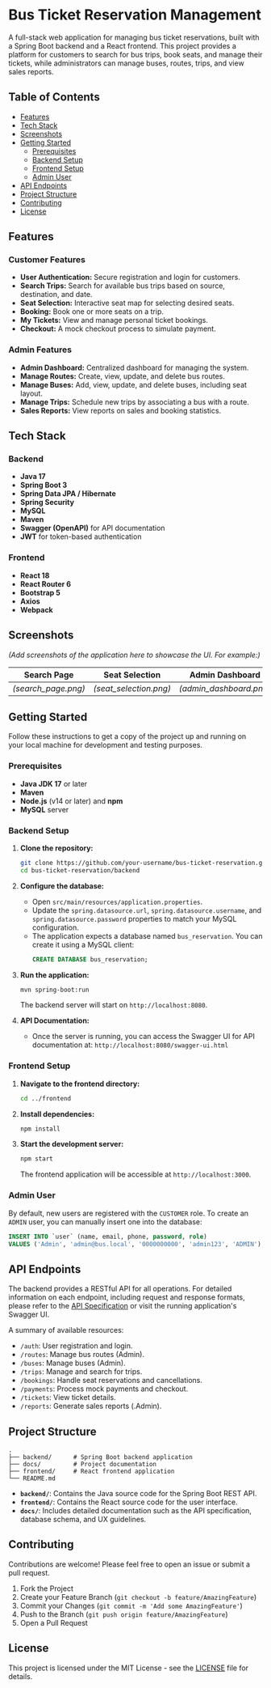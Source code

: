 # Bus Ticket Reservation Management

A full-stack web application for managing bus ticket reservations, built with a Spring Boot backend and a React frontend. This project provides a platform for customers to search for bus trips, book seats, and manage their tickets, while administrators can manage buses, routes, trips, and view sales reports.

## Table of Contents

- [Features](#features)
- [Tech Stack](#tech-stack)
- [Screenshots](#screenshots)
- [Getting Started](#getting-started)
  - [Prerequisites](#prerequisites)
  - [Backend Setup](#backend-setup)
  - [Frontend Setup](#frontend-setup)
  - [Admin User](#admin-user)
- [API Endpoints](#api-endpoints)
- [Project Structure](#project-structure)
- [Contributing](#contributing)
- [License](#license)

## Features

### Customer Features
- **User Authentication:** Secure registration and login for customers.
- **Search Trips:** Search for available bus trips based on source, destination, and date.
- **Seat Selection:** Interactive seat map for selecting desired seats.
- **Booking:** Book one or more seats on a trip.
- **My Tickets:** View and manage personal ticket bookings.
- **Checkout:** A mock checkout process to simulate payment.

### Admin Features
- **Admin Dashboard:** Centralized dashboard for managing the system.
- **Manage Routes:** Create, view, update, and delete bus routes.
- **Manage Buses:** Add, view, update, and delete buses, including seat layout.
- **Manage Trips:** Schedule new trips by associating a bus with a route.
- **Sales Reports:** View reports on sales and booking statistics.

## Tech Stack

### Backend
- **Java 17**
- **Spring Boot 3**
- **Spring Data JPA / Hibernate**
- **Spring Security**
- **MySQL**
- **Maven**
- **Swagger (OpenAPI)** for API documentation
- **JWT** for token-based authentication

### Frontend
- **React 18**
- **React Router 6**
- **Bootstrap 5**
- **Axios**
- **Webpack**

## Screenshots

*(Add screenshots of the application here to showcase the UI. For example:)*

| Search Page | Seat Selection | Admin Dashboard |
| :---: | :---: | :---: |
| *(search_page.png)* | *(seat_selection.png)* | *(admin_dashboard.png)* |


## Getting Started

Follow these instructions to get a copy of the project up and running on your local machine for development and testing purposes.

### Prerequisites

- **Java JDK 17** or later
- **Maven**
- **Node.js** (v14 or later) and **npm**
- **MySQL** server

### Backend Setup

1.  **Clone the repository:**
    ```bash
    git clone https://github.com/your-username/bus-ticket-reservation.git
    cd bus-ticket-reservation/backend
    ```
2.  **Configure the database:**
    - Open `src/main/resources/application.properties`.
    - Update the `spring.datasource.url`, `spring.datasource.username`, and `spring.datasource.password` properties to match your MySQL configuration.
    - The application expects a database named `bus_reservation`. You can create it using a MySQL client:
      ```sql
      CREATE DATABASE bus_reservation;
      ```
3.  **Run the application:**
    ```bash
    mvn spring-boot:run
    ```
    The backend server will start on `http://localhost:8080`.

4.  **API Documentation:**
    - Once the server is running, you can access the Swagger UI for API documentation at:
      `http://localhost:8080/swagger-ui.html`

### Frontend Setup

1.  **Navigate to the frontend directory:**
    ```bash
    cd ../frontend
    ```
2.  **Install dependencies:**
    ```bash
    npm install
    ```
3.  **Start the development server:**
    ```bash
    npm start
    ```
    The frontend application will be accessible at `http://localhost:3000`.

### Admin User

By default, new users are registered with the `CUSTOMER` role. To create an `ADMIN` user, you can manually insert one into the database:

```sql
INSERT INTO `user` (name, email, phone, password, role)
VALUES ('Admin', 'admin@bus.local', '0000000000', 'admin123', 'ADMIN');
```

## API Endpoints

The backend provides a RESTful API for all operations. For detailed information on each endpoint, including request and response formats, please refer to the [API Specification](docs/API_SPEC.md) or visit the running application's Swagger UI.

A summary of available resources:
- `/auth`: User registration and login.
- `/routes`: Manage bus routes (Admin).
- `/buses`: Manage buses (Admin).
- `/trips`: Manage and search for trips.
- `/bookings`: Handle seat reservations and cancellations.
- `/payments`: Process mock payments and checkout.
- `/tickets`: View ticket details.
- `/reports`: Generate sales reports (.Admin).

## Project Structure

```
.
├── backend/      # Spring Boot backend application
├── docs/         # Project documentation
├── frontend/     # React frontend application
└── README.md
```

- **`backend/`**: Contains the Java source code for the Spring Boot REST API.
- **`frontend/`**: Contains the React source code for the user interface.
- **`docs/`**: Includes detailed documentation such as the API specification, database schema, and UX guidelines.

## Contributing

Contributions are welcome! Please feel free to open an issue or submit a pull request.

1.  Fork the Project
2.  Create your Feature Branch (`git checkout -b feature/AmazingFeature`)
3.  Commit your Changes (`git commit -m 'Add some AmazingFeature'`)
4.  Push to the Branch (`git push origin feature/AmazingFeature`)
5.  Open a Pull Request

## License

This project is licensed under the MIT License - see the [LICENSE](LICENSE) file for details.
